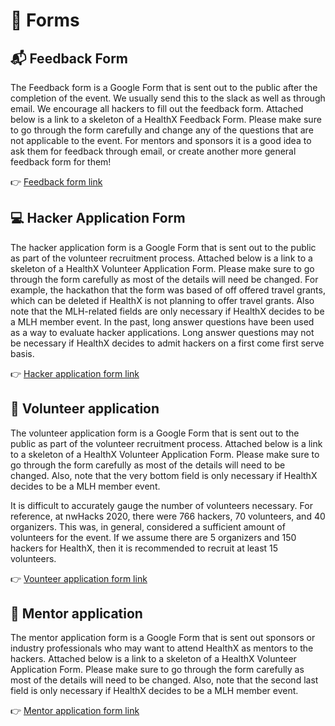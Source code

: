 # 📑 Forms

##  📬 Feedback Form

The Feedback form is a Google Form that is sent out to the public after the completion of the event. We usually send this to the slack as well as through email. We encourage all hackers to fill out the feedback form. Attached below is a link to a skeleton of a HealthX Feedback Form. Please make sure to go through the form carefully and change any of the questions that are not applicable to the event. For mentors and sponsors it is a good idea to ask them for feedback through email, or create another more general feedback form for them!


👉 [Feedback form link](https://docs.google.com/forms/d/1ezIU_7eTlUBrJitZTuzelgnnDKuGYUtn1UqtyBYubG8/edit)


## 💻 Hacker Application Form
The hacker application form is a Google Form that is sent out to the public as part of the volunteer recruitment process. Attached below is a link to a skeleton of a HealthX Volunteer Application Form. Please make sure to go through the form carefully as most of the details will need be changed. For example, the hackathon that the form was based of off offered travel grants, which can be deleted if HealthX is not planning to offer travel grants. Also note that the MLH-related fields are only necessary if HealthX decides to be a MLH member event. In the past, long answer questions have been used as a way to evaluate hacker applications. Long answer questions may not be necessary if HealthX decides to admit hackers on a first come first serve basis. 

👉 [Hacker application form link](https://docs.google.com/forms/d/1r666IgGqJyfUgRAof67O29tC8nwsY5bz4-RGDgRQBtM/edit)


## 💪 Volunteer application

The volunteer application form is a Google Form that is sent out to the public as part of the volunteer recruitment process. Attached below is a link to a skeleton of a HealthX Volunteer Application Form. Please make sure to go through the form carefully as most of the details will need to be changed. Also, note that the very bottom field is only necessary if HealthX decides to be a MLH member event. 

It is difficult to accurately gauge the number of volunteers necessary. For reference, at nwHacks 2020, there were 766 hackers, 70 volunteers, and 40 organizers. This was, in general, considered a sufficient amount of volunteers for the event. If we assume there are 5 organizers and 150 hackers for HealthX, then it is recommended to recruit at least 15 volunteers.

👉 [Vounteer application form link](https://docs.google.com/forms/u/2/d/1UgnZv_y9QppcjC02SGwKBz1XbSeIGquVE_qAoY1J4R0/edit?usp=drive_web)







## 👭 Mentor application
The mentor application form is a Google Form that is sent out sponsors or industry professionals who may want to attend HealthX as mentors to the hackers. Attached below is a link to a skeleton of a HealthX Volunteer Application Form. Please make sure to go through the form carefully as most of the details will need to be changed. Also, note that the second last field is only necessary if HealthX decides to be a MLH member event. 


👉 [Mentor application form link](
https://docs.google.com/forms/d/1Tv0tmKqBIXDJ-w6u1sV_XVwMD6s3acUmmmqgxl1_uYs/edit?usp=sharing)
